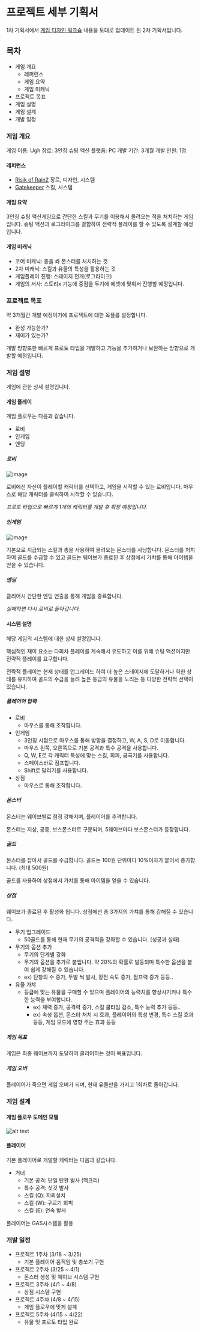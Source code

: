 # 프로젝트 세부 기획서

1차 기획서에서 [게임 디자인 워크숍](https://github.com/fkdl0048/CodeReview/blob/main/GameDesign/GameDesignWorkshop.md) 내용을 토대로 업데이트 된 2차 기획서입니다.

## 목차

- 게임 개요
  - 레퍼런스
  - 게임 요약
  - 게임 미캐닉
- 프로젝트 목표
- 게임 설명
- 게임 설계
- 개발 일정

### 게임 개요

게임 이름: Ugh
장르: 3인칭 슈팅 액션
플랫폼: PC
개발 기간: 3개월
개발 인원: 1명

#### 레퍼런스

- [Risik of Rain2](https://store.steampowered.com/app/632360/Risk_of_Rain_2/) 장르, 디자인, 시스템
- [Gatekeeper](https://store.steampowered.com/app/2106670/Gatekeeper/) 스킬, 시스템

#### 게임 요약

3인칭 슈팅 액션게임으로 간단한 스킬과 무기를 이용해서 몰려오는 적을 처치하는 게임입니다. 슈팅 액션과 로그라이크를 결합하여 전략적 플레이를 할 수 있도록 설계할 예정입니다.

#### 게임 미캐닉

- 코어 미캐닉: 총을 쏴 몬스터를 처치하는 것
- 2차 미캐닉: 스킬과 유물의 특성을 활용하는 것
- 게임플레이 진행: 스테이지 전개(로그라이크)
- 게임의 서사: 스토리x 기능에 중점을 두기에 에셋에 맞춰서 진행할 예정입니다.

### 프로젝트 목표

약 3개월간 개발 예정이기에 프로젝트에 대한 목푤를 설정합니다.

- 완성 가능한가?
- 재미가 있는가?

개발 방향또한 빠르게 프로토 타입을 개발하고 기능을 추가하거나 보완하는 방향으로 개발할 예정입니다.

### 게임 설명

게임에 관한 상세 설명입니다.

#### 게임 플레이

게임 플로우는 다음과 같습니다.

- 로비
- 인게임
- 엔딩

##### 로비

![image](https://github.com/futurelabunseen/B-JeonganLee/assets/84510455/1a1c90e6-a5cb-493f-aed7-a73667753f55)

로비에선 자신이 플레이할 캐릭터를 선택하고, 게임을 시작할 수 있는 로비입니다. 마우스로 해당 캐릭터를 클릭하여 시작할 수 있습니다.

*프로토 타입으로 빠르게 1개의 캐릭터를 개발 후 확장 예정입니다.*

##### 인게임

![image](https://github.com/futurelabunseen/B-JeonganLee/assets/84510455/73de6b7a-9d67-42ac-8876-4f077feb9f4a)

기본으로 지급되는 스킬과 총을 사용하여 몰려오는 몬스터를 사냥합니다. 몬스터를 처치하여 골드를 수급할 수 있고 골드는 웨이브가 종료된 후 상점에서 가챠를 통해 아이템을 얻을 수 있습니다.

##### 엔딩

클리어시 간단한 엔딩 연출을 통해 게임을 종료합니다.

*실패하면 다시 로비로 돌아갑니다.*

#### 시스템 설명

해당 게임의 시스템에 대한 상세 설명입니다.

핵심적인 재미 요소는 다회차 플레이를 계속해서 유도하고 이를 위해 슈팅 액션이지만 전략적 플레이를 요구합니다.

전략적 플레이는 현재 상태를 업그레이드 하여 더 높은 스테이지에 도달하거나 약한 상태를 유지하여 골드의 수급을 늘려 높은 등급의 유물을 노리는 등 다양한 전략적 선택이 있습니다.

##### 플레이어 입력

- 로비
  - 마우스를 통해 조작합니다.
- 인게임
  - 3인칭 시점으로 마우스를 통해 방향을 결정하고, W, A, S, D로 이동합니다.
  - 마우스 왼쪽, 오른쪽으로 기본 공격과 특수 공격을 사용합니다.
  - Q, W, E로 각 캐릭터 특성에 맞는 스킬, 회피, 궁극기를 사용합니다.
  - 스페이스바로 점프합니다.
  - Shift로 달리기를 사용합니다.
- 상점
  - 마우스로 통해 조작합니다.

##### 몬스터

몬스터는 웨이브별로 점점 강해지며, 플레이어를 추격합니다.

몬스터는 지상, 공중, 보스몬스터로 구분되며, 5웨이브마다 보스몬스터가 등장합니다.

##### 골드

몬스터를 잡아서 골드를 수급합니다. 골드는 100원 단위마다 10%이자가 붙어서 증가합니다. (최대 500원)

골드를 사용하여 상점에서 가챠를 통해 아이템을 얻을 수 있습니다.

##### 상점

웨이브가 종료된 후 활성화 됩니다. 상점에선 총 3가지의 가챠를 통해 강해질 수 있습니다.

- 무기 업그레이드
  - 50골드를 통해 현재 무기의 공격력을 강화할 수 있습니다. (성공과 실패)
- 무기의 옵션 추가
  - 무기의 단계별 강화
  - 무기의 옵션을 추가로 붙입니다. 약 20%의 확률로 발동되며 특수한 옵션을 붙여 쉽게 강해질 수 있습니다.
  - ex) 탄창의 수 증가, 두발 씩 발사, 장전 속도 증가, 점프력 증가 등등..
- 유물 가챠
  - 등급에 맞는 유물을 구매할 수 있으며 플레이어의 능력치를 향상시기커나 특수한 능력을 부여합니다.
    - ex) 체력 증가, 공격력 증가, 스킬 쿨타임 감소, 특수 능력 추가 등등..
    - ex) 속성 옵션, 몬스터 처치 시 효과, 플레이어의 특성 변경, 특수 스킬 효과 등등, 게임 모드에 영향 주는 효과 등등

##### 게임 목표

게임은 최종 웨이브까지 도달하여 클리어하는 것이 목표입니다.

##### 게임 오버

플레이어가 죽으면 게임 오버가 되며, 현재 유물만을 가지고 1회차로 돌아갑니다.

### 게임 설계

#### 게임 플로우 도메인 모델

![alt text](image.png)

#### 플레이어

기본 플레이어로 개발할 캐릭터는 다음과 같습니다.

- 거너
  - 기본 공격: 단일 탄환 발사 (맥크리)
  - 특수 공격: 삿갓 발사
  - 스킬 (Q): 지뢰설치
  - 스킬 (W): 구르기 회피
  - 스킬 (E): 연속 발사

플레이어는 GAS시스템을 활용

### 개발 일정

- 프로젝트 1주차 (3/18 ~ 3/25)
  - 기본 플레이어 움직임 및 총쏘기 구현
- 프로젝트 2주차 (3/25 ~ 4/1)
  - 몬스터 생성 및 웨이브 시스템 구현
- 프로젝트 3주차 (4/1 ~ 4/8)
  - 상점 시스템 구현
- 프로젝트 4주차 (4/8 ~ 4/15)
  - 게임 플로우에 맞게 설계
- 프로젝트 5주차 (4/15 ~ 4/22)
  - 유물 및 프로토 타입 완료